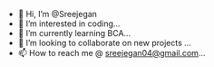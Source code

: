 - 👋 Hi, I’m @Sreejegan
- 👀 I’m interested in coding...
- 🌱 I’m currently learning BCA...
- 💞️ I’m looking to collaborate on new projects ...
- 📫 How to reach me @ sreejegan04@gmail.com...

<!---
Sreejegan/Sreejegan is a ✨ special ✨ repository because its `README.md` (this file) appears on your GitHub profile.
You can click the Preview link to take a look at your changes.
--->
